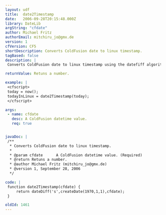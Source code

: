 ```yaml
---
layout: udf
title:  date2Timestamp
date:   2006-09-28T20:15:48.000Z
library: DateLib
argString: "cfdate"
author: Michael Fritz
authorEmail: mitchiru_jo@gmx.de
version: 1
cfVersion: CF5
shortDescription: Converts ColdFusion date to linux timestamp.
tagBased: false
description: |
 Converts ColdFusion date to linux timestamp using the datefiff algorithm to count the difference in seconds between the given date and the 1970-1-1.

returnValue: Retuns a number.

example: |
 <cfscript>
 today = now();
 todayInLinux = date2Timestamp(today);
 </cfscript>

args:
 - name: cfdate
   desc: A ColdFusion datetime value.
   req: true


javaDoc: |
 /**
  * Converts ColdFusion date to linux timestamp.
  * 
  * @param cfdate      A ColdFusion datetime value. (Required)
  * @return Retuns a number. 
  * @author Michael Fritz (mitchiru_jo@gmx.de) 
  * @version 1, September 28, 2006 
  */

code: |
 function date2Timestamp(cfdate) {
     return dateDiff('s',createDate(1970,1,1),cfdate);
 }

oldId: 1461
---
```


